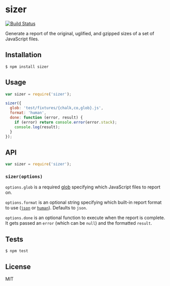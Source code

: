 # sizer

[![Build Status](https://travis-ci.org/tanem/sizer.png?branch=master)](https://travis-ci.org/tanem/sizer)

Generate a report of the original, uglified, and gzipped sizes of a set of JavaScript files.

## Installation

```
$ npm install sizer
```

## Usage

```js
var sizer = require('sizer');

sizer({
  glob: 'test/fixtures/{chalk,co,glob}.js',
  format: 'human',
  done: function (error, result) {
    if (error) return console.error(error.stack);
    console.log(result);
  }
});
```

## API

```js
var sizer = require('sizer');
```

### `sizer(options)`

`options.glob` is a required [glob](https://github.com/isaacs/node-glob) specifying which JavaScript files to report on.

`options.format` is an optional string specifying which built-in report format to use ([`json`](test/fixtures/jsonFormat.json) or [`human`](test/fixtures/humanFormat.txt)). Defaults to `json`.

`options.done` is an optional function to execute when the report is complete. It gets passed an `error` (which can be `null`) and the formatted `result`.

## Tests

```
$ npm test
```

## License

MIT